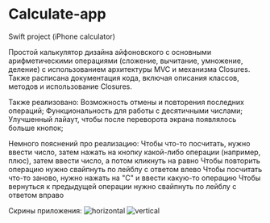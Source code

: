 # Calculate-app
Swift project (iPhone calculator)

Простой калькулятор дизайна айфоновского с основными арифметическими операциями (сложение, вычитание, умножение, деление) с использованием архитектуры MVC и механизма Closures. Также расписана документация кода, включая описания классов, методов и использование Closures.

Также реализовано:
Возможность отмены и повторения последних операций;
Функциональность для работы с десятичными числами;
Улучшенный лайаут, чтобы после переворота экрана появлялось больше кнопок;

Немного пояснений про реализацию:
Чтобы что-то посчитать, нужно ввести число, затем нажать на кнопку какой-либо операции (например, плюс), затем ввести число, а потом кликнуть на равно
Чтобы повторить операцию нужно свайпнуть по лейблу с ответом влево
Чтобы посчитать что-то заново, нужно нажать на "C" и ввести какую-то операцию
Чтобы вернуться к предыдущей операции нужно свайпнуть по лейблу с ответом вправо


Скрины приложения:
![horizontal](https://github.com/evaklq/Calculate-app/assets/125543042/60046be0-840f-401f-8923-63ad2823f821)
![vertical](https://github.com/evaklq/Calculate-app/assets/125543042/56edc085-be63-417a-9724-4d5e90fe9dbf)



